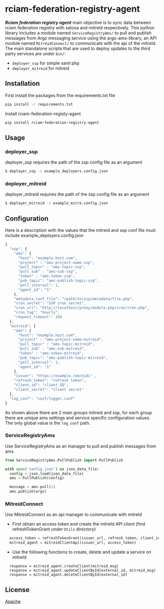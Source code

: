 # rciam-federation-registry-agent

***Rciam federation registry agent*** main objective is to sync data between rciam federation registry with satosa and mitreId respectively.
This python library includes a module named `ServiceRegistryAms/` to pull and publish messages from Argo messaging service using the argo-ams-library,
an API module named `MitreidConnect/` to communicate with the api of the mitreId.
The main standalone scripts that are used to deploy updates to the third party services are under `bin/`:

* `deployer_ssp` for simple saml php
* `deployer_mitreid` for mitreid

## Installation

First install the packages from the requirements.txt file
```bash
pip install -r requirements.txt
```

Install rciam-federation-registy-agent
```bash
pip install rciam-federation-registry-agent
```

## Usage

### deployer_ssp
deployer_ssp requires the path of the ssp config file as an argument
```bash
$ deployer_ssp -c example_deployers.config.json
```

### deployer_mitreid
deployer_mitreid requires the path of the ssp config file as an argument
```bash
$ deployer_mitreid -c example_mitre.config.json
```

## Configuration
Here is a description with the values that the mitreid and ssp conf file must include
example_deployers.config.json
```javascript
{
  "ssp": {
    "ams": {
      "host": "example.host.com",
      "project" : "ams-project-name-ssp",
      "pull_topic" : "ams-topic-ssp",
      "pull_sub" : "ams-sub-ssp",
      "token" : "ams-token-ssp",
      "pub_topic": "ams-publish-topic-ssp",
      "poll_interval": 1,
      "agent_id": "1"
    },
    "metadata_conf_file": "/path/to/ssp/metadata/file.php",
    "cron_secret": "SSP cron secret",
    "cron_url": "http://localhost/proxy/module.php/cron/cron.php",
    "cron_tag": "hourly",
    "request_timeout": 100
  },
  "mitreid": {
    "ams": {
      "host": "example.host.com",
      "project" : "ams-project-name-mitreid",
      "pull_topic" : "ams-topic-mitreid",
      "pull_sub" : "ams-sub-mitreid",
      "token" : "ams-token-mitreid",
      "pub_topic": "ams-publish-topic-mitreid",
      "poll_interval": 1,
      "agent_id": "1"
    },
    "issuer": "https://example.com/oidc" ,
    "refresh_token": "refresh token",
    "client_id": "client ID",
    "client_secret": "client secret"
  },
  "log_conf": "conf/logger.conf"
}
```

As shown above there are 2 main groups mitreid and ssp, for each group there are unique ams settings and service specific configuration values. The only global value is the `log_conf` path.

### ServiceRegistryAms
Use ServiceRegistryAms as an manager to pull and publish messages from ams
```python
from ServiceRegistryAms.PullPublish import PullPublish

with open('config.json') as json_data_file:
  config = json.load(json_data_file)
  ams = PullPublish(config)

  message = ams.pull(1)
  ams.publish(args)
```


### MitreidConnect
Use MitreidConnect as an api manager to communicate with mitreId
- First obtain an access token and create the mitreId API client (find refreshTokenGrant under `Utils` directory)
```python
  access_token = refreshTokenGrant(issuer_url, refresh_token, client_id, client_secret)
  mitreid_agent = mitreidClientApi(issuer_url, access_token)
```

- Use the following functions to create, delete and update a service on mitreId
```
  response = mitreid_agent.createClient(mitreid_msg)
  response = mitreid_agent.updateClientById(external_id, mitreid_msg)
  response = mitreid_agent.deleteClientById(external_id)
```

## License

[Apache](http://www.apache.org/licenses/LICENSE-2.0)

